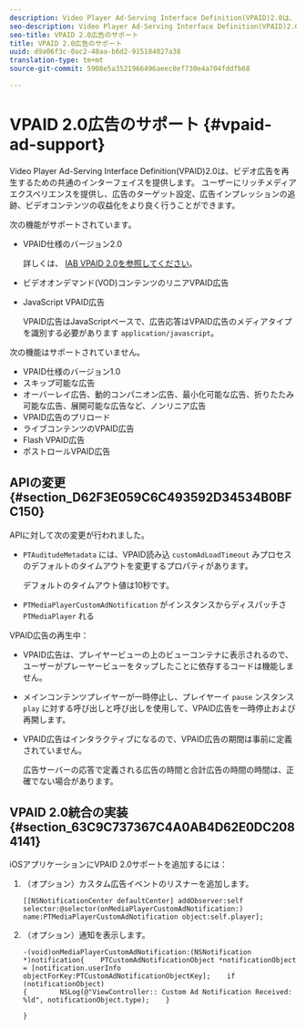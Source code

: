 ```yaml
---
description: Video Player Ad-Serving Interface Definition(VPAID)2.0は、ビデオ広告を再生するための共通のインターフェイスを提供します。 ユーザーにリッチメディアエクスペリエンスを提供し、広告のターゲット設定、広告インプレッションの追跡、ビデオコンテンツの収益化をより良く行うことができます。
seo-description: Video Player Ad-Serving Interface Definition(VPAID)2.0は、ビデオ広告を再生するための共通のインターフェイスを提供します。 ユーザーにリッチメディアエクスペリエンスを提供し、広告のターゲット設定、広告インプレッションの追跡、ビデオコンテンツの収益化をより良く行うことができます。
seo-title: VPAID 2.0広告のサポート
title: VPAID 2.0広告のサポート
uuid: d9a06f3c-0ac2-48aa-b6d2-915184027a38
translation-type: tm+mt
source-git-commit: 5908e5a3521966496aeec0ef730e4a704fddfb68

---
```



# VPAID 2.0広告のサポート {#vpaid-ad-support}

Video Player Ad-Serving Interface Definition(VPAID)2.0は、ビデオ広告を再生するための共通のインターフェイスを提供します。 ユーザーにリッチメディアエクスペリエンスを提供し、広告のターゲット設定、広告インプレッションの追跡、ビデオコンテンツの収益化をより良く行うことができます。

次の機能がサポートされています。

* VPAID仕様のバージョン2.0

   詳しくは、 [IAB VPAID 2.0を参照してください](https://www.iab.com/wp-content/uploads/2015/06/VPAID_2_0_Final_04-10-2012.pdf)。
* ビデオオンデマンド(VOD)コンテンツのリニアVPAID広告
* JavaScript VPAID広告

   VPAID広告はJavaScriptベースで、広告応答はVPAID広告のメディアタイプを識別する必要があります `application/javascript`。

次の機能はサポートされていません。

* VPAID仕様のバージョン1.0
* スキップ可能な広告
* オーバーレイ広告、動的コンパニオン広告、最小化可能な広告、折りたたみ可能な広告、展開可能な広告など、ノンリニア広告
* VPAID広告のプリロード
* ライブコンテンツのVPAID広告
* Flash VPAID広告
* ポストロールVPAID広告

## APIの変更 {#section_D62F3E059C6C493592D34534B0BFC150}

APIに対して次の変更が行われました。

* `PTAuditudeMetadata` には、VPAID読み込 `customAdLoadTimeout` みプロセスのデフォルトのタイムアウトを変更するプロパティがあります。

   デフォルトのタイムアウト値は10秒です。

* `PTMediaPlayerCustomAdNotification` がインスタンスからディスパッチさ `PTMediaPlayer` れる

<!--<a id="section_495700E1C5404A7B85307A4137C740C5"></a>-->

VPAID広告の再生中：

* VPAID広告は、プレイヤービューの上のビューコンテナに表示されるので、ユーザーがプレーヤービューをタップしたことに依存するコードは機能しません。
* メインコンテンツプレイヤーが一時停止し、プレイヤーイ `pause` ンスタンス `play` に対する呼び出しと呼び出しを使用して、VPAID広告を一時停止および再開します。

* VPAID広告はインタラクティブになるので、VPAID広告の期間は事前に定義されていません。

   広告サーバーの応答で定義される広告の時間と合計広告の時間の時間は、正確でない場合があります。

## VPAID 2.0統合の実装 {#section_63C9C737367C4A0AB4D62E0DC2084141}

iOSアプリケーションにVPAID 2.0サポートを追加するには：

1. （オプション）カスタム広告イベントのリスナーを追加します。

   ```
   [[NSNotificationCenter defaultCenter] addObserver:self selector:@selector(onMediaPlayerCustomAdNotification:) name:PTMediaPlayerCustomAdNotification object:self.player];
   ```

1. （オプション）通知を表示します。

   ```
   -(void)onMediaPlayerCustomAdNotification:(NSNotification *)notification{    PTCustomAdNotificationObject *notificationObject = [notification.userInfo objectForKey:PTCustomAdNotificationObjectKey];    if (notificationObject)    
   {        NSLog(@"ViewController:: Custom Ad Notification Received: %ld", notificationObject.type);    } 
   
   }
   ```

